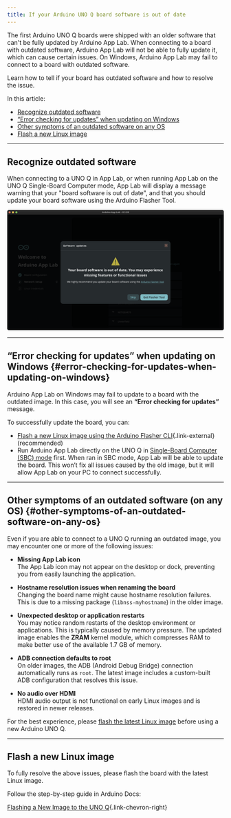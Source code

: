 ```yaml
---
title: If your Arduino UNO Q board software is out of date
---
```


The first Arduino UNO Q boards were shipped with an older software that can't be fully updated by Arduino App Lab. When connecting to a board with outdated software, Arduino App Lab will not be able to fully update it, which can cause certain issues. On Windows, Arduino App Lab may fail to connect to a board with outdated software.

Learn how to tell if your board has outdated software and how to resolve the issue.

In this article:

- [Recognize outdated software](#recognize-outdated-software)
- [“Error checking for updates” when updating on Windows](#error-checking-for-updates-when-updating-on-windows)
- [Other symptoms of an outdated software on any OS](#other-symptoms-of-an-outdated-software-on-any-os)
- [Flash a new Linux image](#flash-a-new-linux-image)

---

## Recognize outdated software

When connecting to a UNO Q in App Lab, or when running App Lab on the UNO Q Single-Board Computer mode, App Lab will display a message warning that your "board software is out of date", and that you should update your board software using the Arduino Flasher Tool.

![Software updates warning in Arduino App Lab: "Your board software is out of date. You may experience missing features or functional issues"](img/app-lab-board-software-is-out-of-date.png)

---

## “Error checking for updates” when updating on Windows {#error-checking-for-updates-when-updating-on-windows}

Arduino App Lab on Windows may fail to update to a board with the outdated image. In this case, you will see an **“Error checking for updates”** message.

To successfully update the board, you can:

- [Flash a new Linux image using the Arduino Flasher CLI](https://docs.arduino.cc/tutorials/uno-q/update-image/){.link-external} (recommended)
- Run Arduino App Lab directly on the UNO Q in [Single-Board Computer (SBC) mode](https://docs.arduino.cc/tutorials/uno-q/single-board-computer/) first. When ran in SBC mode, App Lab will be able to update the board. This won’t fix all issues caused by the old image, but it will allow App Lab on your PC to connect successfully.

---

## Other symptoms of an outdated software (on any OS) {#other-symptoms-of-an-outdated-software-on-any-os}

Even if you are able to connect to a UNO Q running an outdated image, you may encounter one or more of the following issues:

- **Missing App Lab icon**  
  The App Lab icon may not appear on the desktop or dock, preventing you from easily launching the application.

- **Hostname resolution issues when renaming the board**  
  Changing the board name might cause hostname resolution failures. This is due to a missing package (`libnss-myhostname`) in the older image.

- **Unexpected desktop or application restarts**  
  You may notice random restarts of the desktop environment or applications. This is typically caused by memory pressure. The updated image enables the **ZRAM** kernel module, which compresses RAM to make better use of the available 1.7 GB of memory.

- **ADB connection defaults to root**  
  On older images, the ADB (Android Debug Bridge) connection automatically runs as `root`. The latest image includes a custom-built ADB configuration that resolves this issue.

- **No audio over HDMI**  
  HDMI audio output is not functional on early Linux images and is restored in newer releases.

For the best experience, please [flash the latest Linux image](https://docs.arduino.cc/tutorials/uno-q/update-image/) before using a new Arduino UNO Q.

---

## Flash a new Linux image

To fully resolve the above issues, please flash the board with the latest Linux image.

Follow the step-by-step guide in Arduino Docs:

[Flashing a New Image to the UNO Q](https://docs.arduino.cc/tutorials/uno-q/update-image/){.link-chevron-right}
